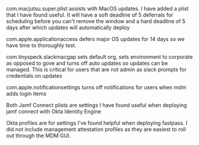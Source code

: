 com.macjutsu.super.plist assists with MacOS updates. I have added a plist that I have found useful. It will have a soft deadline of 5 deferrals for scheduling before you can't remove the window and a hard deadline of 5 days after which updates will automatically deploy

com.apple.applicationaccess defers major OS updates for 14 days so we have time to thoroughly test.

com.tinyspeck.slackmacgap sets default org, sets environment to corporate as opposed to gove and turns off auto updates so updates can be managed. This is critical for users that are not admin as slack prompts for credentials on updates

com.apple.notificationsettings turns off notifications for users when mdm adds login items

Both Jamf Connect plists are settings I have found useful when deploying jamf connect with Okta Identity Engine

Okta profiles are for settings I've found helpful when deploying fastpass. I did not include management attestation profiles as they are easiest to roll out through the MDM GUI. 



